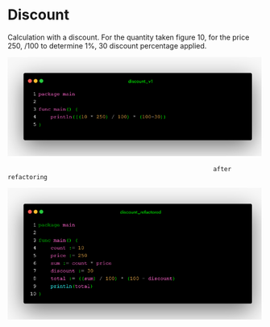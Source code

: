 # Discount

Calculation with a discount. For the quantity taken figure 10, for the price 250, /100 to determine 1%, 30 discount percentage applied. 

![alt text](https://github.com/surf884/Discount/blob/main/discount_v1(1).png)

                                                             after refactoring
                                                             
![alt text](https://github.com/surf884/Discount/blob/main/discount_refactored.png)
